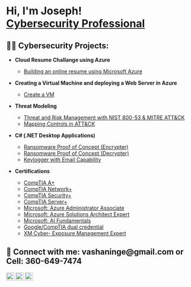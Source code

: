 <h1>Hi, I'm Joseph! <br/><a href="https://github.com/VaShan77"><a href="https://www.linkedin.com/in/josephvinge/">Cybersecurity Professional</a>

<h2>👨‍💻 Cybersecurity Projects:</h2>

- <b>Cloud Resume Challange using Azure</b>
  - [Building an online resume using Microsoft Azure](https://github.com/VaShan77/Cloud-Resume)
- <b>Creating a Virtual Machine and deploying a Web Server in Azure</b>
  - [Create a VM](https://github.com/VaShan77/Created-A-Virtual-Machine) 
- <b>Threat Modeling</b>
  - [Threat and Risk Management with NIST 800-53 & MITRE ATT&CK](https://github.com/center-for-threat-informed-defense/threat-modeling-with-attack)
  - [Mapping Controls in ATT&CK](https://github.com/VaShan77/Navigator-Mapping-Demo-and-Lab/tree/main)
- <b>C# (.NET Desktop Applications)</b>
  - [Ransomware Proof of Concept (Encrypter)](https://github.com/joshmadakor1/EncrypterPOC)
  - [Ransomware Proof of Concept (Decrypter)](https://github.com/joshmadakor1/DecrypterPOC)
  - [Keylogger with Email Capability](https://github.com/joshmadakor1/Key-Logger-With-Email)

- <b>Certifications</b>
  - [CompTIA A+](https://www.credly.com/badges/9725a467-f1d6-41c7-9d7a-f6d948948d5b/public_url)
  - [CompTIA Network+](https://www.credly.com/badges/157afaa4-280d-4930-8ae3-a028e957ff44/public_url)
  - [CompTIA Security+](https://www.credly.com/badges/cfdb45e3-0d02-4052-9f90-13a7e7f848e9/public_url)
  - [CompTIA Server+](https://www.credly.com/badges/cbef22fb-b444-424b-a118-1fc48d6dab8b/public_url)
  - [Microsoft: Azure Administrator Associate](https://learn.microsoft.com/api/credentials/share/en-us/vashaninge/C0ED86711F7AE08C?sharingId=22D7B897D8697AC5)
  - [Microsoft: Azure Solutions Architect Expert](https://learn.microsoft.com/api/credentials/share/en-us/vashaninge/49187F9D1421E802?sharingId=22D7B897D8697AC5)
  - [Microsoft: AI Fundamentals](https://learn.microsoft.com/api/credentials/share/en-us/vashaninge/8151363639F23CEC?sharingId=22D7B897D8697AC5)
  - [Google/CompTIA dual credential](https://www.credly.com/badges/16846f1d-037f-406a-ab4b-e87cacf0699b/public_url)
  - [XM Cyber- Exposure Management Expert](https://www.credly.com/badges/22da823b-962c-4b08-a1fd-abd9c97021c5/public_url)


<h2> 🤳 Connect with me: vashaninge@gmail.com or Cell: 360-649-7474 </h2>

[<img align="left" alt="vashaninge | Twitter" width="22px" src="https://cdn.jsdelivr.net/npm/simple-icons@v3/icons/twitter.svg" />][twitter]
[<img align="left" alt="vashaninge | LinkedIn" width="22px" src="https://cdn.jsdelivr.net/npm/simple-icons@v3/icons/linkedin.svg" />][linkedin]
[<img align="left" alt="josephvinge | Instagram" width="22px" src="https://cdn.jsdelivr.net/npm/simple-icons@v3/icons/instagram.svg" />][instagram]

[twitter]: https://twitter.com/VaShanInge
[instagram]: https://www.instagram.com/vashaninge/
[linkedin]: https://www.linkedin.com/in/josephvinge/

<!--
**VaShan77/VaShan77** is a ✨ _special_ ✨ repository because its `README.md` (this file) appears on your GitHub profile.

Here are some ideas to get you started:

- 🔭 I’m currently working on ...
- 🌱 I’m currently learning ...
- 👯 I’m looking to collaborate on ...
- 🤔 I’m looking for help with ...
- 💬 Ask me about ...
- 📫 How to reach me: ...
- 😄 Pronouns: ...
- ⚡ Fun fact: ...
-->
